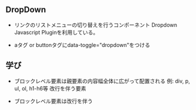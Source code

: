 ## DropDown
* リンクのリストメニューの切り替えを行うコンポーネント
Dropdown Javascript Pluginを利用している。

* aタグ or buttonタグにdata-toggle="dropdown"をつける

## 学び
* ブロックレベル要素は親要素の内容幅全体に広がって配置される
例: div, p, ul, ol, h1-h6等 改行を伴う要素

* ブロックレベル要素は改行を伴う
